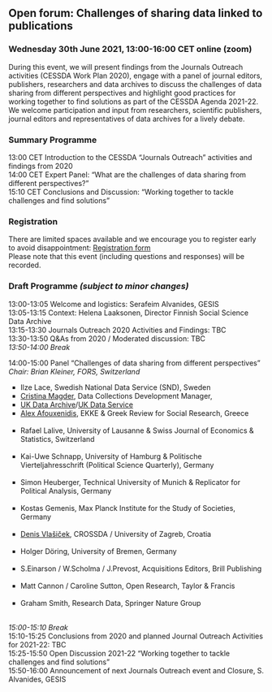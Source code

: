 <html>
  <head>
    <title>Journals Outreach open forum (30.06.2021)</title>
  </head>
  <body>
  <h2>Open forum: Challenges of sharing data linked to publications</h2>
  <h3>Wednesday 30th June 2021, 13:00-16:00 CET online (zoom)</h3>
  <p>During this event, we will present findings from the Journals Outreach activities (CESSDA Work Plan 2020), engage with a panel of journal editors, publishers, researchers and data archives to discuss the challenges of data sharing from different perspectives and highlight  good practices for working together to find solutions as part of the CESSDA Agenda 2021-22. We welcome participation and input from researchers, scientific publishers, journal editors and representatives of data archives for a lively debate.</p>
  <h3>Summary Programme</h3>
  <p>
  13:00 CET   Introduction to the CESSDA “Journals Outreach” activities and findings from 2020<br>
  14:00 CET   Expert Panel: “What are the challenges of data sharing from different perspectives?”<br>
  15:10 CET   Conclusions and Discussion: “Working together to tackle challenges and find solutions”<br>

  <h3>Registration</h3>
  <p>There are limited spaces available and we encourage you to register early to avoid disappointment: <a href="https://us02web.zoom.us/meeting/register/tZctdOyhqT4tH9DubmQ3qKwI8_s1lxkQ4xhx" target="_blank"> Registration form </a> 
  <br>Please note that this event (including questions and responses) will be recorded.<br>
    
  <h3>Draft Programme <i>(subject to minor changes)</i></h3>
  <p>13:00-13:05	Welcome and logistics: Serafeim Alvanides, GESIS <br>
  13:05-13:15	Context: Helena Laaksonen, Director Finnish Social Science Data Archive <br>
  13:15-13:30 	Journals Outreach 2020 Activities and Findings: TBC <br>
  13:30-13:50	Q&As from 2020 / Moderated discussion: TBC <br>
  <i>13:50-14:00	Break</i>
    
  <p>14:00-15:00  Panel “Challenges of data sharing from different perspectives” <i>Chair: Brian Kleiner, FORS, Switzerland</i>
<ul style="list-style-type:square">
    <li>Ilze Lace, Swedish National Data Service (SND), Sweden <br>
    <li><a href="mailto:dcmagd@essex.ac.uk">Cristina Magder</a>, Data Collections Development Manager,
    <li><a href="https://www.data-archive.ac.uk" target="_blank">UK Data Archive</a>/<a href="https://www.ukdataservice.ac.uk" target="_blank">UK Data Service</a> <br>
    <li><a href="mailto:afouxenidis@ekke.gr">Alex Afouxenidis</a>, EKKE & Greek Review for Social Research, Greece</li> <br>
    <li>Rafael Lalive, University of Lausanne & Swiss Journal of Economics & Statistics, Switzerland</li> <br>
    <li>Kai-Uwe Schnapp, University of Hamburg & Politische Vierteljahresschrift (Political Science Quarterly), Germany</li> <br>
    <li>Simon Heuberger, Technical University of Munich & Replicator for Political Analysis, Germany</li> <br>
    <li>Kostas Gemenis, Max Planck Institute for the Study of Societies, Germany</li> <br>
    <li><a href="mailto:dvlasice@ffzg.hr">Denis Vlašiček</a>, CROSSDA / University of Zagreb, Croatia</li> <br>
    <li>Holger Döring, University of Bremen, Germany</li> <br>
    <li>S.Einarson / W.Scholma / J.Prevost, Acquisitions Editors, Brill Publishing</li> <br>
    <li>Matt Cannon / Caroline Sutton, Open Research, Taylor & Francis</li> <br>
    <li>Graham Smith, Research Data, Springer Nature Group</li> <br>
</ul>
<p>  
  <i>15:00-15:10	Break</i> <br>
  15:10-15:25	Conclusions from 2020 and planned Journal Outreach Activities for 2021-22: TBC <br>
  15:25-15:50	Open Discussion 2021-22 “Working together to tackle challenges and find solutions” <br>
  15:50-16:00	Announcement of next Journals Outreach event and Closure, S. Alvanides, GESIS <br>
